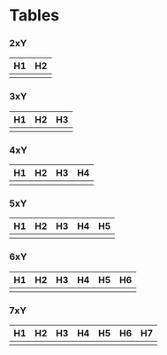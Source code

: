 # Tables
### 2xY
| H1 | H2 |
| -- | -- |
|    |    |
### 3xY
| H1 | H2 | H3 |
| -- | -- | -- |
|    |    |    |
### 4xY
| H1 | H2 | H3 | H4 |
| -- | -- | -- | -- |
|    |    |    |    |
### 5xY
| H1 | H2 | H3 | H4 | H5 |
| -- | -- | -- | -- | -- |
|    |    |    |    |    |
### 6xY
| H1 | H2 | H3 | H4 | H5 | H6 |
| -- | -- | -- | -- | -- | -- |
|    |    |    |    |    |    |
### 7xY
| H1 | H2 | H3 | H4 | H5 | H6 | H7 |
| -- | -- | -- | -- | -- | -- | -- |
|    |    |    |    |    |    |    |
